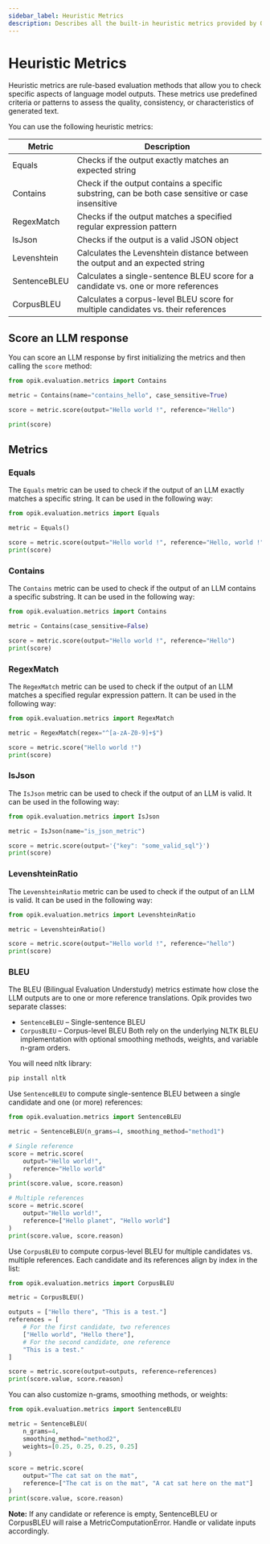 ```yaml
---
sidebar_label: Heuristic Metrics
description: Describes all the built-in heuristic metrics provided by Opik
---
```


# Heuristic Metrics

Heuristic metrics are rule-based evaluation methods that allow you to check specific aspects of language model outputs. These metrics use predefined criteria or patterns to assess the quality, consistency, or characteristics of generated text.

You can use the following heuristic metrics:

| Metric       | Description                                                                                       |
| ------------ | ------------------------------------------------------------------------------------------------- |
| Equals       | Checks if the output exactly matches an expected string                                           |
| Contains     | Check if the output contains a specific substring, can be both case sensitive or case insensitive |
| RegexMatch   | Checks if the output matches a specified regular expression pattern                               |
| IsJson       | Checks if the output is a valid JSON object                                                       |
| Levenshtein  | Calculates the Levenshtein distance between the output and an expected string                     |
| SentenceBLEU | Calculates a single-sentence BLEU score for a candidate vs. one or more references                |
| CorpusBLEU   | Calculates a corpus-level BLEU score for multiple candidates vs. their references                 |

## Score an LLM response

You can score an LLM response by first initializing the metrics and then calling the `score` method:

```python
from opik.evaluation.metrics import Contains

metric = Contains(name="contains_hello", case_sensitive=True)

score = metric.score(output="Hello world !", reference="Hello")

print(score)
```

## Metrics

### Equals

The `Equals` metric can be used to check if the output of an LLM exactly matches a specific string. It can be used in the following way:

```python
from opik.evaluation.metrics import Equals

metric = Equals()

score = metric.score(output="Hello world !", reference="Hello, world !")
print(score)
```

### Contains

The `Contains` metric can be used to check if the output of an LLM contains a specific substring. It can be used in the following way:

```python
from opik.evaluation.metrics import Contains

metric = Contains(case_sensitive=False)

score = metric.score(output="Hello world !", reference="Hello")
print(score)
```

### RegexMatch

The `RegexMatch` metric can be used to check if the output of an LLM matches a specified regular expression pattern. It can be used in the following way:

```python
from opik.evaluation.metrics import RegexMatch

metric = RegexMatch(regex="^[a-zA-Z0-9]+$")

score = metric.score("Hello world !")
print(score)
```

### IsJson

The `IsJson` metric can be used to check if the output of an LLM is valid. It can be used in the following way:

```python
from opik.evaluation.metrics import IsJson

metric = IsJson(name="is_json_metric")

score = metric.score(output='{"key": "some_valid_sql"}')
print(score)
```

### LevenshteinRatio

The `LevenshteinRatio` metric can be used to check if the output of an LLM is valid. It can be used in the following way:

```python
from opik.evaluation.metrics import LevenshteinRatio

metric = LevenshteinRatio()

score = metric.score(output="Hello world !", reference="hello")
print(score)
```

### BLEU

The BLEU (Bilingual Evaluation Understudy) metrics estimate how close the LLM outputs are to one or more reference translations. Opik provides two separate classes:

- `SentenceBLEU` – Single-sentence BLEU
- `CorpusBLEU` – Corpus-level BLEU
  Both rely on the underlying NLTK BLEU implementation with optional smoothing methods, weights, and variable n-gram orders.

You will need nltk library:
```bash
pip install nltk
```

Use `SentenceBLEU` to compute single-sentence BLEU between a single candidate and one (or more) references:


```python
from opik.evaluation.metrics import SentenceBLEU

metric = SentenceBLEU(n_grams=4, smoothing_method="method1")

# Single reference
score = metric.score(
    output="Hello world!",
    reference="Hello world"
)
print(score.value, score.reason)

# Multiple references
score = metric.score(
    output="Hello world!",
    reference=["Hello planet", "Hello world"]
)
print(score.value, score.reason)

```

Use `CorpusBLEU` to compute corpus-level BLEU for multiple candidates vs. multiple references. Each candidate and its references align by index in the list:

```python
from opik.evaluation.metrics import CorpusBLEU

metric = CorpusBLEU()

outputs = ["Hello there", "This is a test."]
references = [
    # For the first candidate, two references
    ["Hello world", "Hello there"],
    # For the second candidate, one reference
    "This is a test."
]

score = metric.score(output=outputs, reference=references)
print(score.value, score.reason)
```

You can also customize n-grams, smoothing methods, or weights:

```python
from opik.evaluation.metrics import SentenceBLEU

metric = SentenceBLEU(
    n_grams=4,
    smoothing_method="method2",
    weights=[0.25, 0.25, 0.25, 0.25]
)

score = metric.score(
    output="The cat sat on the mat",
    reference=["The cat is on the mat", "A cat sat here on the mat"]
)
print(score.value, score.reason)
```

**Note:** If any candidate or reference is empty, SentenceBLEU or CorpusBLEU will raise a MetricComputationError. Handle or validate inputs accordingly.
